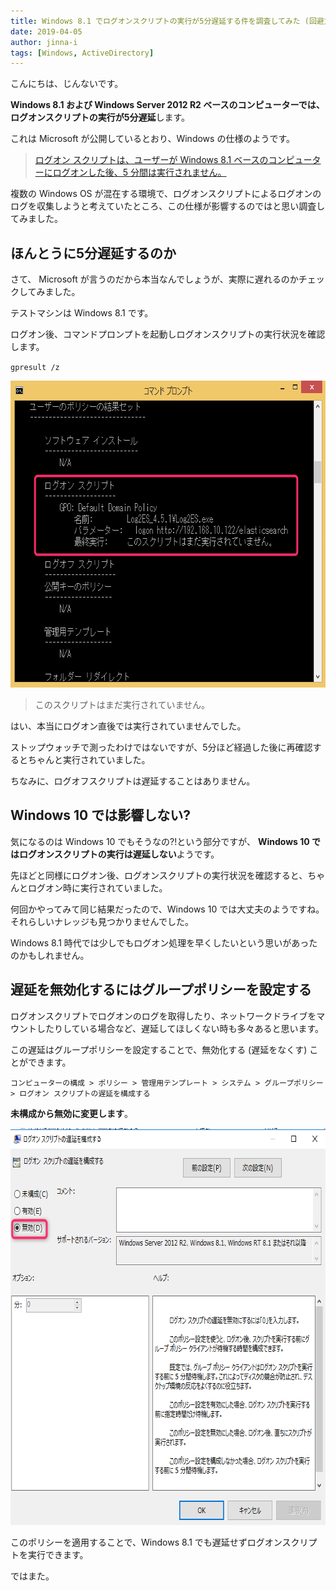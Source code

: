 ```yaml
---
title: Windows 8.1 でログオンスクリプトの実行が5分遅延する件を調査してみた (回避方法も紹介)
date: 2019-04-05
author: jinna-i
tags: [Windows, ActiveDirectory]
---
```


こんにちは、じんないです。

**Windows 8.1 および Windows Server 2012 R2 ベースのコンピューターでは、ログオンスクリプトの実行が5分遅延**します。

これは Microsoft が公開しているとおり、Windows の仕様のようです。

> [ログオン スクリプトは、ユーザーが Windows 8.1 ベースのコンピューターにログオンした後、5 分間は実行されません。](https://support.microsoft.com/ja-jp/help/2895815/logon-scripts-do-not-run-for-five-minutes-after-a-user-logs-on-to-a-wi)

複数の Windows OS が混在する環境で、ログオンスクリプトによるログオンのログを収集しようと考えていたところ、この仕様が影響するのではと思い調査してみました。

## ほんとうに5分遅延するのか

さて、 Microsoft が言うのだから本当なんでしょうが、実際に遅れるのかチェックしてみました。

テストマシンは Windows 8.1 です。

ログオン後、コマンドプロンプトを起動しログオンスクリプトの実行状況を確認します。

`gpresult /z`

<a href="images/check-the-logon-script-delay-and-how-to-solve-it-1.png"><img src="images/check-the-logon-script-delay-and-how-to-solve-it-1.png" alt="" width="674" height="491" class="alignnone size-full wp-image-9312" /></a>

> このスクリプトはまだ実行されていません。

はい、本当にログオン直後では実行されていませんでした。

ストップウォッチで測ったわけではないですが、5分ほど経過した後に再確認するとちゃんと実行されていました。

ちなみに、ログオフスクリプトは遅延することはありません。

## Windows 10 では影響しない?

気になるのは Windows 10 でもそうなの?!という部分ですが、 **Windows 10 ではログオンスクリプトの実行は遅延しない**ようです。

先ほどと同様にログオン後、ログオンスクリプトの実行状況を確認すると、ちゃんとログオン時に実行されていました。

何回かやってみて同じ結果だったので、Windows 10 では大丈夫のようですね。それらしいナレッジも見つかりませんでした。

Windows 8.1 時代では少しでもログオン処理を早くしたいという思いがあったのかもしれません。

## 遅延を無効化するにはグループポリシーを設定する

ログオンスクリプトでログオンのログを取得したり、ネットワークドライブをマウントしたりしている場合など、遅延してほしくない時も多々あると思います。

この遅延はグループポリシーを設定することで、無効化する (遅延をなくす) ことができます。

`コンピューターの構成 > ポリシー > 管理用テンプレート > システム > グループポリシー > ログオン スクリプトの遅延を構成する`

**未構成から無効に変更します**。

<a href="images/check-the-logon-script-delay-and-how-to-solve-it-2.png"><img src="images/check-the-logon-script-delay-and-how-to-solve-it-2.png" alt="" width="683" height="635" class="alignnone size-full wp-image-9315" /></a>

このポリシーを適用することで、Windows 8.1 でも遅延せずログオンスクリプトを実行できます。

ではまた。